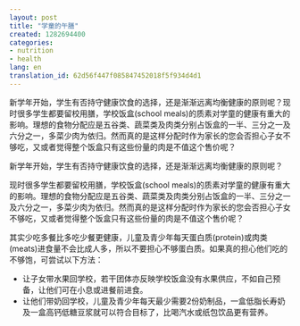 ```yaml
---
layout: post
title: "学童的午膳"
created: 1282694400
categories:
- nutrition
- health
lang: en
translation_id: 62d56f447f085847452018f5f934d4d1
---
```

<p>新学年开始，学生有否持守健康饮食的选择，还是渐渐远离均衡健康的原则呢？现时很多学生都要留校用膳，学校饭盒(school meals)的质素对学童的健康有重大的影响。理想的食物分配应是五谷类、蔬菜类及肉类分别占饭盒的一半、三分之一及六分之一，多菜少肉为依归。然而真的是这样分配时作为家长的您会否担心子女不够吃，又或者觉得整个饭盒只有这些份量的肉是不值这个售价呢？ <p>
<!--break-->
<p>新学年开始，学生有否持守健康饮食的选择，还是渐渐远离均衡健康的原则呢？ </p>

<p>现时很多学生都要留校用膳，学校饭盒(school meals)的质素对学童的健康有重大的影响。理想的食物分配应是五谷类、蔬菜类及肉类分别占饭盒的一半、三分之一及六分之一，多菜少肉为依归。然而真的是这样分配时作为家长的您会否担心子女不够吃，又或者觉得整个饭盒只有这些份量的肉是不值这个售价呢？ <p>

<p>其实少吃多餐比多吃少餐更健康，儿童及青少年每天蛋白质(protein)或肉类(meats)进食量不会比成人多，所以不要担心不够蛋白质。如果真的担心他们吃的不够饱，可尝试以下方法：<p>

<ul>
<li>让子女带水果回学校，若干团体亦反映学校饭盒没有水果供应，不如自己预备，让他们可在小息或进餐前进食。 </li>
<li>让他们带奶回学校，儿童及青少年每天最少需要2份奶制品，一盒低脂长寿奶及一盒高钙低糖豆浆就可以符合目标了，比喝汽水或纸包饮品更有营养。 </li>
</ul>
